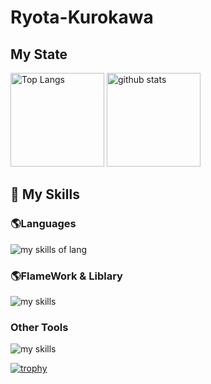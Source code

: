 # Ryota-Kurokawa

## My State 
<p align="left"> 
  <img alt="Top Langs" height="150px" src="https://github-readme-stats.vercel.app/api/top-langs/?username=Ryota-Kurokawa&layout=compact&show_icons=true&theme=onedark" />
  <img alt="github stats" height="150px" src="https://github-readme-stats.vercel.app/api?username=Ryota-Kurokawa&theme=onedark&show_icons=ture" />
</p>

## 🌱 My Skills

### 🌎Languages
<img alt="my skills of lang" src="https://skillicons.dev/icons?theme=light&perline=8&i=html,css,sass,ts,js,c,java,python,ruby,swift,dart" />

### 🌎FlameWork & Liblary
<img alt="my skills" src="https://skillicons.dev/icons?theme=light&perline=8&i=react,nextjs,flutter,rails" />

### Other Tools
<img alt="my skills" src="https://skillicons.dev/icons?theme=light&perline=8&i=figma,notion,supabase,firebase" />


[![trophy](https://github-profile-trophy.vercel.app/?username=Ryota-Kurokawa&theme=onedark&column=7)](https://github.com/ryo-ma/github-profile-trophy)